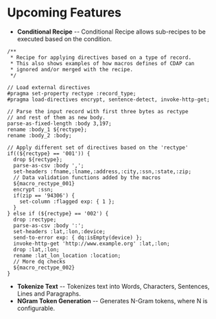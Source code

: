 # Upcoming Features

  * **Conditional Recipe** -- Conditional Recipe allows sub-recipes to be executed based on the condition.
```
/**
 * Recipe for applying directives based on a type of record.
 * This also shows examples of how macros defines of CDAP can 
 * ignored and/or merged with the recipe. 
 */
 
// Load external directives 
#pragma set-property rectype :record_type;
#pragma load-directives encrypt, sentence-detect, invoke-http-get;

// Parse the input record with first three bytes as rectype
// and rest of them as new body.
parse-as-fixed-length :body 3,197;
rename :body_1 ${rectype};
rename :body_2 :body;

// Apply different set of directives based on the 'rectype'
if((${rectype} == '001')) {
  drop ${rectype};
  parse-as-csv :body ',';
  set-headers :fname,:lname,:address,:city,:ssn,:state,:zip;
  // Data validation functions added by the macros 
  ${macro_rectype_001}
  encrypt :ssn;
  if(zip == '94306') {
    set-column :flagged exp: { 1 };
  }
} else if (${rectype} == '002') {
  drop :rectype;
  parse-as-csv :body ':';
  set-headers :lat,:lon,:device;
  send-to-error exp: { dq:isEmpty(device) };
  invoke-http-get 'http://www.example.org' :lat,:lon;
  drop :lat,:lon;
  rename :lat_lon_location :location;
  // More dq checks
  ${macro_rectype_002}
}
```

  * **Tokenize Text** -- Tokenizes text into Words, Characters, Sentences, Lines and Paragraphs.
  * **NGram Token Generation** -- Generates N-Gram tokens, where N is configurable.
